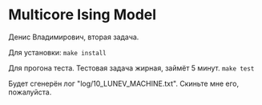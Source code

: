 # Multicore Ising Model

Денис Владимирович, вторая задача.

Для установки:
``make install``

Для прогона теста. Тестовая задача жирная, займёт 5 минут.
``make test``

Будет сгенерён лог "log/10_LUNEV_MACHINE.txt". Скиньте мне его, пожалуйста.

